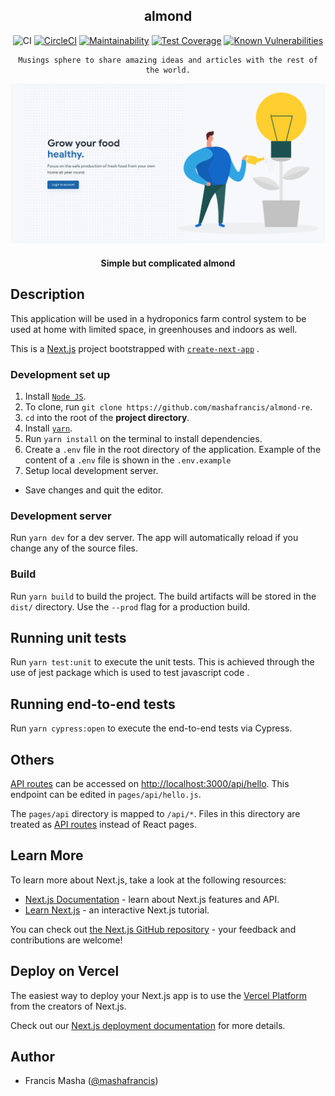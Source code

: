 <div align="center">

## almond

![CI](https://github.com/musings-sphere/musings-fe/workflows/CI/badge.svg)
[![CircleCI](https://circleci.com/gh/almond-hydroponics/almond/tree/main.svg?style=svg)](https://circleci.com/gh/almond-hydroponics/almond/tree/main)
[![Maintainability](https://api.codeclimate.com/v1/badges/815286efd0a5afd00b51/maintainability)](https://codeclimate.com/github/almond-hydroponics/almond/maintainability)
[![Test Coverage](https://api.codeclimate.com/v1/badges/815286efd0a5afd00b51/test_coverage)](https://codeclimate.com/github/almond-hydroponics/almond/test_coverage)
[![Known Vulnerabilities](https://snyk.io/test/github/almond-hydroponics/almond/badge.svg)](https://snyk.io/test/github/almond-hydroponics/almond?style=flat-square)

</div>

<div align="center">

    Musings sphere to share amazing ideas and articles with the rest of the world.

[![Almond](../public/img/readme.png)](https://almond-re-staging.herokuapp.com/)

#### Simple but complicated almond

</div>

## Description

This application will be used in a hydroponics farm control system to be used
at home with limited space, in greenhouses and indoors as well.

This is a [Next.js](https://nextjs.org/) project bootstrapped
with [`create-next-app`](https://github.com/vercel/next.js/tree/canary/packages/create-next-app)
.

### Development set up

1. Install [`Node JS`](https://nodejs.org/en/).
2. To clone, run `git clone https://github.com/mashafrancis/almond-re`.
3. `cd` into the root of the **project directory**.
4. Install [`yarn`](https://yarnpkg.com/en/docs/install#mac-stable).
5. Run `yarn install` on the terminal to install dependencies.
6. Create a `.env` file in the root directory of the application. Example of
   the content of a `.env` file is shown in the `.env.example`
7. Setup local development server.

- Save changes and quit the editor.

### Development server

Run `yarn dev` for a dev server. The app will automatically reload if you
change any of the source files.

### Build

Run `yarn build` to build the project. The build artifacts will be stored in
the `dist/` directory. Use the `--prod` flag for a production build.

## Running unit tests

Run `yarn test:unit` to execute the unit tests. This is achieved through the
use of jest package which is used to test javascript code .

## Running end-to-end tests

Run `yarn cypress:open` to execute the end-to-end tests via Cypress.

## Others

[API routes](https://nextjs.org/docs/api-routes/introduction) can be accessed
on [http://localhost:3000/api/hello](http://localhost:3000/api/hello). This
endpoint can be edited in `pages/api/hello.js`.

The `pages/api` directory is mapped to `/api/*`. Files in this directory are
treated as [API routes](https://nextjs.org/docs/api-routes/introduction)
instead of React pages.

## Learn More

To learn more about Next.js, take a look at the following resources:

- [Next.js Documentation](https://nextjs.org/docs) - learn about Next.js
  features and API.
- [Learn Next.js](https://nextjs.org/learn) - an interactive Next.js tutorial.

You can check
out [the Next.js GitHub repository](https://github.com/vercel/next.js/) - your
feedback and contributions are welcome!

## Deploy on Vercel

The easiest way to deploy your Next.js app is to use
the [Vercel Platform](https://vercel.com/new?utm_medium=default-template&filter=next.js&utm_source=create-next-app&utm_campaign=create-next-app-readme)
from the creators of Next.js.

Check out
our [Next.js deployment documentation](https://nextjs.org/docs/deployment) for
more details.

## Author

- Francis Masha ([@mashafrancis](https://twitter.com/MashaFrancis))
